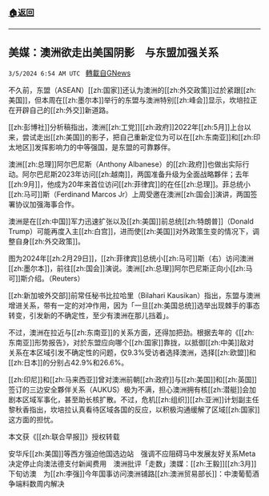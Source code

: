 ###  [:house:返回](README.md)
---


## 美媒：澳洲欲走出美国阴影　与东盟加强关系
`3/5/2024 6:54 AM UTC ` [轉載自GNews](https://gnews.org/articles/2366171)

不久前，东盟（ASEAN）[[zh:国家]]还认为澳洲的[[zh:外交政策]]过於紧跟[[zh:美国]]，但本周在[[zh:墨尔本]]举行的东盟与澳洲特别[[zh:峰会]]显示，坎培拉正在开辟自己的[[zh:外交]]新道路。

[[zh:彭博社]]分析稿指出，澳洲[[zh:工党]][[zh:政府]]2022年[[zh:5月]]上台以来，尝试走出[[zh:美国]]的影子，把自己重新定位为可以在[[zh:东南亚]]和[[zh:印太地区]]发挥影响力的中等强国，是东盟的可靠夥伴。

澳洲[[zh:总理]]阿尔巴尼斯（Anthony Albanese）的[[zh:政府]]也做出实际行动。阿尔巴尼斯2023年访问[[zh:越南]]，两国准备升级为全面战略夥伴；去年[[zh:9月]]，他成为20年来首位访问[[zh:菲律宾]]的在任[[zh:总理]]。菲总统小[[zh:马可]]斯（Ferdinand Marcos Jr）上周受邀在澳洲[[zh:国会]]演讲，两国签署协议加强海事合作。

澳洲是在[[zh:中国]]军力迅速扩张以及[[zh:美国]]前总统[[zh:特朗普]]（Donald Trump）可能再度入主[[zh:白宫]]，进而使[[zh:美国]]对外政策生变的情况下，调整自身[[zh:外交政策]]。

图为2024年[[zh:2月29日]]，[[zh:菲律宾]]总统小[[zh:马可]]斯（右）访问澳洲[[zh:墨尔本]]，前往[[zh:国会]]演说。澳洲[[zh:总理]]阿尔巴尼斯正向小[[zh:马可]]斯介绍。（Reuters）

[[zh:新加坡外交部]]前常任秘书比拉哈里（Bilahari Kausikan）指出，东盟与澳洲增进关系，带有一定的对冲作用，因为「一旦[[zh:美国总统]]选举出现棘手的事态转变，引发新的不确定性，至少有澳洲在那儿挡着」。

不过，澳洲在拉近与[[zh:东南亚]]的关系方面，还得加把劲。根据去年的《[[zh:东南亚]]形势报告》，对於东盟应向哪个[[zh:国家]]靠拢，以抵御[[zh:中美]]敌对关系在本区域引发不确定性的问题，仅9.3%受访者选择澳洲，选择[[zh:欧盟]]和[[zh:日本]]的分别占42.9%和26.6%。

[[zh:印尼]]和[[zh:马来西亚]]曾对澳洲前朝[[zh:政府]]与[[zh:美国]]和[[zh:英国]]签订的三边安全夥伴关系（AUKUS）极为不满，担心澳洲拥有核[[zh:潜艇]]会加剧本区域军事化，甚至助长核扩散。不过，危机[[zh:组织]][[zh:亚洲]]计划副主任黎秋香指出，坎培拉认真看待区域各国的反应，以积极沟通缓解了区域[[zh:国家]]这方面的担忧。

本文获《[[zh:联合早报]]》授权转载

安华斥[[zh:美国]]等西方强迫他国选边站　强调不应阻碍马中发展友好关系Meta决定停止向澳法德支付新闻费用　澳洲批评「走数」澳媒：[[zh:王毅]][[zh:3月]]下旬访澳　为[[zh:李强]]今年国事访问澳洲铺路[[zh:澳洲贸易部长]]：中澳葡萄酒争端料数周内解决
